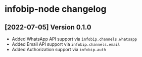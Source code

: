 infobip-node changelog
=====================

[2022-07-05] Version 0.1.0
---------------------------

* Added WhatsApp API support via `infobip.channels.whatsapp`
* Added Email API support via `infobip.channels.email`
* Added Authorization support via `infobip.auth`